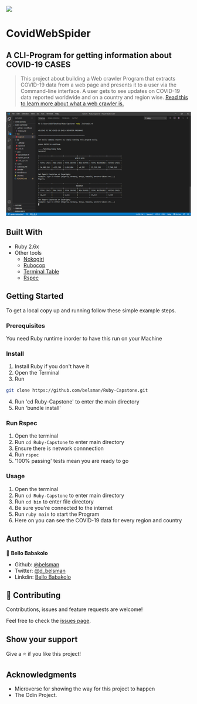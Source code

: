 ![](https://img.shields.io/badge/Microverse-blueviolet)

# CovidWebSpider
## A CLI-Program for getting information about COVID-19 CASES

> This project about building a Web crawler Program that extracts COVID-19 data from a web page and presents it to a user via the Command-line interface. A user gets to see updates on COVID-19 data reported worldwide and on a country and region wise. [Read this to learn more about what a web crawler is.](https://en.wikipedia.org/wiki/Web_crawler)

![screenshot](./image/screenshot.png)

## Built With

- Ruby 2.6x
- Other tools
    - [Nokogiri](https://nokogiri.org/)
    - [Rubocop](https://github.com/rubocop-hq/rubocop)
    - [Terminal Table](https://github.com/tj/terminal-table)
    - [Rspec](https://rspec.info/)

## Getting Started

To get a local copy up and running follow these simple example steps.

### Prerequisites

You need Ruby runtime inorder to have this run on your Machine

### Install

1) Install Ruby if you don't have it
2) Open the Terminal
3) Run

```sh
git clone https://github.com/belsman/Ruby-Capstone.git
```

4) Run 'cd Ruby-Capstone' to enter the main directory
5)  Run 'bundle install'


### Run Rspec

1) Open the terminal
2) Run ```cd Ruby-Capstone``` to enter main directory
3) Ensure there is network connnection
4) Run ```rspec```
5) '100% passing' tests mean you are ready to go

### Usage

1) Open the terminal
2) Run ```cd Ruby-Capstone``` to enter main directory
3) Run ```cd bin``` to enter file directory
4) Be sure you're connected to the internet
4) Run ```ruby main``` to start the Program
5) Here on you can see the COVID-19 data for every region and country


## Author

👤 **Bello Babakolo**

- Github: [@belsman](https://github.com/belsman)
- Twitter: [@d_belsman](https://twitter.com/d_belsman)
- Linkdin: [Bello Babakolo](https://www.linkedin.com/in/bello-babakolo-b23b17145/)


## 🤝 Contributing

Contributions, issues and feature requests are welcome!

Feel free to check the [issues page](issues/).

## Show your support

Give a ⭐️ if you like this project!

## Acknowledgments

- Microverse for showing the way for this project to happen
- The Odin Project.
